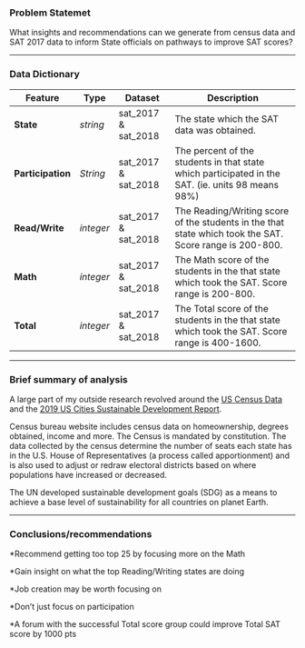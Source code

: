 ### Problem Statemet
What insights and recommendations can we generate from census data and SAT 2017 data to inform State officials on pathways to improve SAT scores?

---

### Data Dictionary

|Feature|Type|Dataset|Description|
|---|---|---|---|
|**State**|*string*|sat_2017 & sat_2018|The state which the SAT data was obtained.| 
|**Participation**|*String*|sat_2017 & sat_2018|The percent of the students in that state which participated in the SAT. (ie. units 98 means 98%)|
|**Read/Write**|*integer*|sat_2017 & sat_2018|The Reading/Writing score of the students in the that state which took the SAT. Score range is 200-800.|
|**Math**|*integer*|sat_2017 & sat_2018|The Math score of the students in the that state which took the SAT. Score range is 200-800.|
|**Total**|*integer*|sat_2017 & sat_2018|The Total score of the students in the that state which took the SAT. Score range is 400-1600.|

---

### Brief summary of analysis

A large part of my outside research revolved around the [US Census Data](https://data.census.gov/cedsci/) and the [2019 US Cities Sustainable Development Report](https://www.sustainabledevelopment.report/reports/2019-us-cities-sustainable-development-report/). 
    
Census bureau website includes census data on homeownership, degrees obtained, income and more. The Census is mandated by constitution. The data collected by the census determine the number of seats each state has in the U.S. House of Representatives (a process called apportionment) and is also used to adjust or redraw electoral districts based on where populations have increased or decreased.
    
The UN developed sustainable development goals (SDG) as a means to achieve a base level of sustainability for all countries on planet Earth.

---

### Conclusions/recommendations

*Recommend getting too top 25 by focusing more on the Math

*Gain insight on what the top Reading/Writing states are doing

*Job creation may be worth focusing on

*Don’t just focus on participation

*A forum with the successful Total score group could improve Total SAT score by 1000 pts